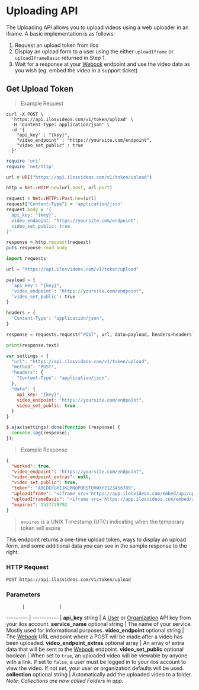 # Uploading API

The Uploading API allows you to upload videos using a web uploader in an iframe. A basic implementation is as follows:

1. Request an upload token from ilos
2. Display an upload form to a user using the either `uploadIframe` or `uploadIframeBasic` returned in Step 1.
3. Wait for a response at your [Webook](#webhooks) endpoint and use the video data as you wish (eg. embed the video in a support ticket)

## Get Upload Token

> Example Request

```shell
curl -X POST \
  'https://api.ilosvideos.com/v1/token/upload' \
  -H 'Content-Type: application/json' \
  -d '{
    "api_key" : "{key}",
    "video_endpoint" : "https://yoursite.com/endpoint",
    "video_set_public" : true
  }'
```

```ruby
require 'uri'
require 'net/http'

url = URI("https://api.ilosvideos.com/v1/token/upload")

http = Net::HTTP.new(url.host, url.port)

request = Net::HTTP::Post.new(url)
request["Content-Type"] = 'application/json'
request.body = '{
  api_key: "{key}",
  video_endpoint: "https://yoursite.com/endpoint",
  video_set_public: true
}'

response = http.request(request)
puts response.read_body
```

```python
import requests

url = "https://api.ilosvideos.com/v1/token/upload"

payload = {
  'api_key': "{key}",
  'video_endpoint': "https://yoursite.com/endpoint",
  'video_set_public': true
}

headers = {
  'Content-Type': "application/json",
}

response = requests.request("POST", url, data=payload, headers=headers)

print(response.text)
```

```javascript
var settings = {
  "url": "https://api.ilosvideos.com/v1/token/upload",
  "method": "POST",
  "headers": {
    "Content-Type": "application/json",
  },
  "data": {
    api_key: "{key}",
    video_endpoint: "https://yoursite.com/endpoint",
    video_set_public: true
  }
}

$.ajax(settings).done(function (response) {
  console.log(response);
});
```

> Example Response

```json
{
  "worked": true,
  "video_endpoint": "https://yoursite.com/endpoint",
  "video_endpoint_extras": null,
  "video_set_public": true,
  "token": "ABCDEFGHIJKLMNOPQRSTUVWXYZ123456789",
  "uploadIframe": "<iframe src='https://app.ilosvideos.com/embed/api/uploader/ABCDEFGHIJKLMNOPQRSTUVWXYZ123456789'></iframe>",
  "uploadIframeBasic": "<iframe src='https://app.ilosvideos.com/embed/api/uploader/ABCDEFGHIJKLMNOPQRSTUVWXYZ123456789?uploaderType=basic></iframe>",
  "expires": 1527729792
}
```

> `expires` is a UNIX Timestamp (UTC) indicating when the temporary token will expire

This endpoint returns a one-time upload token, ways to display an upload form, and some additional data you can see in the sample response to the right.

### HTTP Request

`POST https://api.ilosvideos.com/v1/token/upload`

### Parameters

          |             |
--------- | ----------- |
**api_key** string | A [User](#api-key-types) or [Organization](#api-key-types) API key from your ilos account.
**service_name** optional string | The name of your service. Mostly used for informational purposes.
**video_endpoint** optional string | The [Webook](#webhooks) URL endpoint where a POST will be made after a video has been uploaded.
**video_endpoint_extras** optional array | An array of extra data that will be sent to the [Webook](#webhooks) endpoint.
**video_set_public** optional boolean | When set to `true`, an uploaded video will be viewable by anyone with a link. If set to `false`, a user must be logged in to your ilos account to view the video. If not set, your user or organization defaults will be used.
**collection** optional string | Automatically add the uploaded video to a folder. <br> *Note: Collections are now called Folders in app.*
